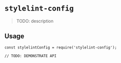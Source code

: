 # `stylelint-config`

> TODO: description

## Usage

```
const stylelintConfig = require('stylelint-config');

// TODO: DEMONSTRATE API
```
